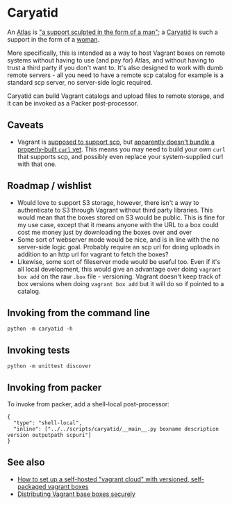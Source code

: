 # Caryatid

An [Atlas](https://atlas.hashicorp.com) is ["a support sculpted in the form of a man"](https://en.wikipedia.org/wiki/Atlas_(architecture)); a [Caryatid](https://github.com/mrled/caryatid) is such a support in the form of a [woman](https://en.wikipedia.org/wiki/Caryatid).

More specifically, this is intended as a way to host Vagrant boxes on remote systems without having to use (and pay for) Atlas, and without having to trust a third party if you don't want to. It's also designed to work with dumb remote servers - all you need to have a remote scp catalog for example is a standard scp server, no server-side logic required.

Caryatid can build Vagrant catalogs and upload files to remote storage, and it can be invoked as a Packer post-processor.

## Caveats

- Vagrant is [supposed to support scp](https://github.com/mitchellh/vagrant/pull/1041), but [apparently doesn't bundle a properly-built `curl` yet](https://github.com/mitchellh/vagrant-installers/issues/30). This means you may need to build your own `curl` that supports scp, and possibly even replace your system-supplied curl with that one.


## Roadmap / wishlist

- Would love to support S3 storage, however, there isn't a way to authenticate to S3 through Vagrant without third party libraries. This would mean that the boxes stored on S3 would be public. This is fine for my use case, except that it means anyone with the URL to a box could cost me money just by downloading the boxes over and over
- Some sort of webserver mode would be nice, and is in line with the no server-side logic goal. Probably require an scp url for doing uploads in addition to an http url for vagrant to fetch the boxes?
- Likewise, some sort of fileserver mode would be useful too. Even if it's all local development, this would give an advantage over doing `vagrant box add` on the raw `.box` file - versioning. Vagrant doesn't keep track of box versions when doing `vagrant box add` but it will do so if pointed to a catalog.

## Invoking from the command line

    python -m caryatid -h

## Invoking tests

    python -m unittest discover

## Invoking from packer

To invoke from packer, add a shell-local post-processor:

    {
      "type": "shell-local",
      "inline": ["../../scripts/caryatid/__main__.py boxname description version outputpath scpuri"]
    }

## See also

- [How to set up a self-hosted "vagrant cloud" with versioned, self-packaged vagrant boxes](https://github.com/hollodotme/Helpers/blob/master/Tutorials/vagrant/self-hosted-vagrant-boxes-with-versioning.md)
- [Distributing Vagrant base boxes securely](http://chase-seibert.github.io/blog/2014/05/18/vagrant-authenticated-private-box-urls.html)

